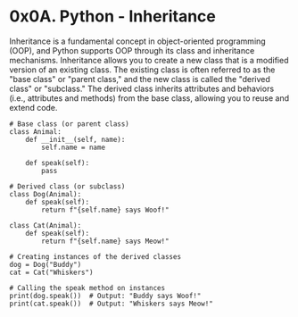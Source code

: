 # 0x0A. Python - Inheritance

Inheritance is a fundamental concept in object-oriented programming (OOP), and Python supports OOP through its class and inheritance mechanisms. Inheritance allows you to create a new class that is a modified version of an existing class. The existing class is often referred to as the "base class" or "parent class," and the new class is called the "derived class" or "subclass." The derived class inherits attributes and behaviors (i.e., attributes and methods) from the base class, allowing you to reuse and extend code.

```
# Base class (or parent class)
class Animal:
    def __init__(self, name):
        self.name = name

    def speak(self):
        pass

# Derived class (or subclass)
class Dog(Animal):
    def speak(self):
        return f"{self.name} says Woof!"

class Cat(Animal):
    def speak(self):
        return f"{self.name} says Meow!"

# Creating instances of the derived classes
dog = Dog("Buddy")
cat = Cat("Whiskers")

# Calling the speak method on instances
print(dog.speak())  # Output: "Buddy says Woof!"
print(cat.speak())  # Output: "Whiskers says Meow!"
```
